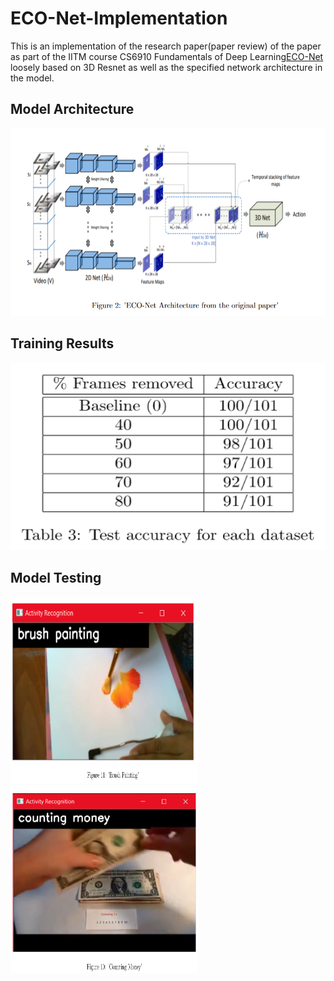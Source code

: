 # ECO-Net-Implementation
This is an implementation of the research paper(paper review) of the paper as part of the IITM course CS6910 Fundamentals of Deep Learning<a href='https://paperswithcode.com/paper/eco-efficient-convolutional-network-for'>ECO-Net</a> loosely based on 3D Resnet as well as the specified network architecture in the model. 
<h2> Model Architecture</h2>
<img src="images/Architecture.PNG" width=600 height=300>
<h2>Training Results</h2>
<img src="images/ECO result.PNG" width=600 height=300>
<h2>Model Testing</h2>
<img src="images/Brush.PNG" width=300 height=300>
<img src="images/Money.PNG" width=300 height=300>
